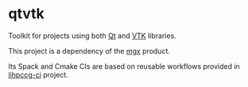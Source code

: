 # qtvtk

Toolkit for projects using both [Qt](https://www.qt.io/) and [VTK](https://vtk.org/) libraries.

This project is a dependency of the [mgx](https://github.com/LIHPC-Computational-Geometry/mgx) product.

Its Spack and Cmake CIs are based on reusable workflows provided in [lihpccg-ci](https://github.com/LIHPC-Computational-Geometry/lihpccg-ci) project.